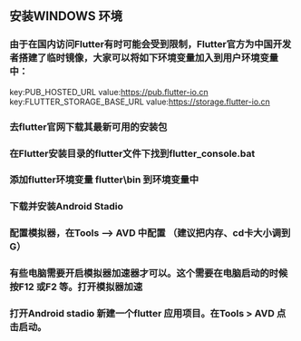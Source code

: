 ## 安装WINDOWS 环境
### 由于在国内访问Flutter有时可能会受到限制，Flutter官方为中国开发者搭建了临时镜像，大家可以将如下环境变量加入到用户环境变量中：
  key:PUB_HOSTED_URL  value:https://pub.flutter-io.cn  
  key:FLUTTER_STORAGE_BASE_URL  value:https://storage.flutter-io.cn  
  
### 去flutter官网下载其最新可用的安装包 
### 在Flutter安装目录的flutter文件下找到flutter_console.bat
### 添加flutter环境变量 flutter\bin  到环境变量中
### 下载并安装Android Stadio 
### 配置模拟器，在Tools --> AVD 中配置 （建议把内存、cd卡大小调到G）

### 有些电脑需要开启模拟器加速器才可以。这个需要在电脑启动的时候按F12 或F2 等。打开模拟器加速
### 打开Android stadio 新建一个flutter 应用项目。在Tools >  AVD 点击启动。
